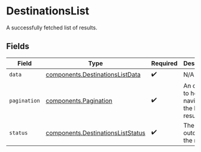 # DestinationsList

A successfully fetched list of results.


## Fields

| Field                                                                              | Type                                                                               | Required                                                                           | Description                                                                        | Example                                                                            |
| ---------------------------------------------------------------------------------- | ---------------------------------------------------------------------------------- | ---------------------------------------------------------------------------------- | ---------------------------------------------------------------------------------- | ---------------------------------------------------------------------------------- |
| `data`                                                                             | [components.DestinationsListData](../../models/shared/destinationslistdata.md)     | :heavy_check_mark:                                                                 | N/A                                                                                |                                                                                    |
| `pagination`                                                                       | [components.Pagination](../../models/shared/pagination.md)                         | :heavy_check_mark:                                                                 | An object to help you navigate the list of results.                                |                                                                                    |
| `status`                                                                           | [components.DestinationsListStatus](../../models/shared/destinationsliststatus.md) | :heavy_check_mark:                                                                 | The outcome of the request                                                         | success                                                                            |